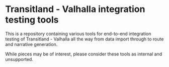 # Transitland - Valhalla integration testing tools

This is a repository containing various tools for end-to-end integration testing of Transitland - Valhalla all the way from data import through to route and narrative generation.

While pieces may be of interest, please consider these tools as internal and unsupported.
